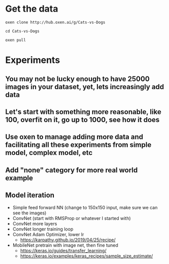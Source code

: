 
# Get the data

`oxen clone http://hub.oxen.ai/g/Cats-vs-Dogs`

`cd Cats-vs-Dogs`

`oxen pull`


# Experiments

## You may not be lucky enough to have 25000 images in your dataset, yet, lets increasingly add data

## Let's start with something more reasonable, like 100, overfit on it, go up to 1000, see how it does

## Use oxen to manage adding more data and facilitating all these experiments from simple model, complex model, etc

## Add "none" category for more real world example

## Model iteration
- Simple feed forward NN (change to 150x150 input, make sure we can see the images)
- ConvNet (start with RMSProp or whatever I started with)
- ConvNet more layers
- ConvNet longer training loop
- ConvNet Adam Optimizer, lower lr
  - https://karpathy.github.io/2019/04/25/recipe/
- MobileNet pretrain with image net, then fine tuned
  - https://keras.io/guides/transfer_learning/
  - https://keras.io/examples/keras_recipes/sample_size_estimate/

